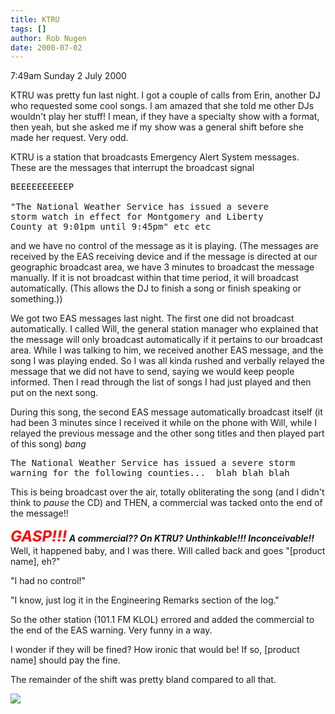 ```yaml
---
title: KTRU
tags: []
author: Rob Nugen
date: 2000-07-02
---
```


<p class=date>7:49am Sunday 2 July 2000</p>

<p>KTRU was pretty fun last night.  I got a couple of
calls from Erin, another DJ who requested some cool
songs.  I am amazed that she told me other DJs
wouldn't play her stuff!  I mean, if they have a
specialty show with a format, then yeah, but she asked
me if my show was a general shift before she made her
request.  Very odd.

<p>KTRU is a station that broadcasts Emergency Alert
System messages.  These are the messages that
interrupt the broadcast signal

<pre>
BEEEEEEEEEEP

"The National Weather Service has issued a severe
storm watch in effect for Montgomery and Liberty
County at 9:01pm until 9:45pm" etc etc
</pre>

<p>and we have no control of the message as it is
playing.  (The messages are received by the EAS
receiving device and if the message is directed at our
geographic broadcast area, we have 3 minutes to
broadcast the message manually.  If it is not
broadcast within that time period, it will broadcast
automatically.  (This allows the DJ to finish a song
or finish speaking or something.))

<p>We got two EAS messages last night.  The first one
did not broadcast automatically.  I called Will, the
general station manager who explained that the message
will only broadcast automatically if it pertains to
our broadcast area.  While I was talking to him, we
received another EAS message, and the song I was
playing ended.  So I was all kinda rushed and verbally
relayed the message that we did not have to send,
saying we would keep people informed.  Then I read
through the list of songs I had just played and then
put on the next song.

<p>During this song, the second EAS message
automatically broadcast itself (it had been 3 minutes
since I received it while on the phone with Will,
while I relayed the previous message and the other
song titles and then played part of this song)
<em>bang</em>

<pre>
The National Weather Service has issued a severe storm
warning for the following counties...  blah blah blah
</pre>

<p>This is being broadcast over the air, totally
obliterating the song (and I didn't think to
<em>pause</em> the CD) and THEN, a commercial was
tacked onto the end of the message!!

<p><em><b><font size="+2"
color="#FF0000">GASP!!!</font>  A commercial??  On
KTRU?  Unthinkable!!!  Inconceivable!!</b></em>  Well,
it happened baby, and I was there.  Will called back
and goes "[product name], eh?"

<p>"I had no control!"

<p>"I know, just log it in the Engineering Remarks
section of the log."

<p>So the other station (101.1 FM KLOL) errored and
added the commercial to the end of the EAS warning. 
Very funny in a way.

<p>I wonder if they will be fined?  How ironic that
would be!  If so, [product name] should pay the fine.

<p>The remainder of the shift was pretty bland
compared to all that.

<p><img src="/images/rob/wL-ROB.gif">
